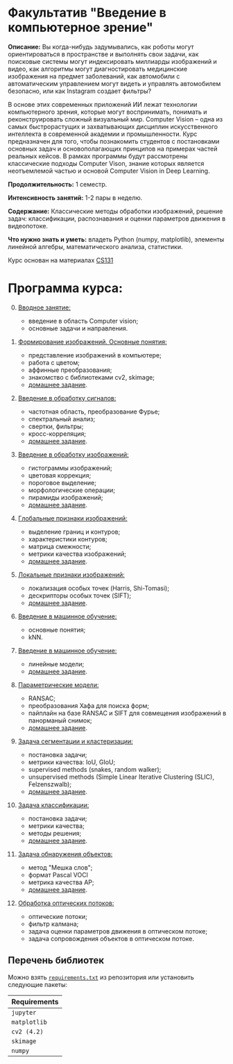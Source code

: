 # Факультатив "Введение в компьютерное зрение"

**Описание:** Вы когда-нибудь задумывались, как роботы могут ориентироваться в пространстве и выполнять свои задачи, как поисковые системы могут индексировать миллиарды изображений и видео, как алгоритмы могут диагностировать медицинские изображения на предмет заболеваний, как автомобили с автоматическим управлением могут видеть и управлять автомобилем безопасно, или как Instagram создает фильтры?

В основе этих современных приложений ИИ лежат технологии компьютерного зрения, которые могут воспринимать, понимать и реконструировать сложный визуальный мир. Computer Vision – одна из самых быстрорастущих и захватывающих дисциплин искусственного интеллекта в современной академии и промышленности. Курс предназначен для того, чтобы познакомить студентов с постановками основных задач и основополагающих принципов на примерах частей реальных кейсов. В рамках программы будут рассмотрены классические подходы Computer Vison, знание которых является неотъемлемой частью и основой Computer Vision in Deep Learning.

**Продолжительность:** 1 семестр.

**Интенсивность занятий:** 1-2 пары в неделю.

**Содержание:** Классические методы обработки изображений, решение задач: классификации, распознавания и оценки параметров движения в видеопотоке.

**Что нужно знать и уметь:** владеть Python (numpy, matplotlib), элементы линейной алгебры, математического анализа, статистики.

Курс основан на материалах [CS131](https://github.com/StanfordVL/CS131_release)


# Программа курса:

00. [Вводное занятие:](https://github.com/ml-dafe/cv_mipt_minor/tree/master/00.%20Introduction)
	- введение в область Computer vision;
	- основные задачи и направления.

01. [Формирование изображений. Основные понятия:](https://github.com/ml-dafe/cv_mipt_minor/tree/master/01.%20Images)
	- представление изображений в компьютере;
	- работа с цветом;
	- аффинные преобразования;
	- знакомство с библиотеками cv2, skimage;
	- [домашнее задание](https://github.com/ml-dafe/cv_mipt_minor/tree/master/01.%20Images/homework).

02. [Введение в обработку сигналов:](https://github.com/ml-dafe/cv_mipt_minor/tree/master/02.%20Signal%20processing)
	- частотная область, преобразование Фурье;
	- спектральный анализ;
	- свертки, фильтры;
	- кросс-корреляция;
	- [домашнее задание](https://github.com/ml-dafe/cv_mipt_minor/tree/master/02.%20Signal%20processing/homework).

03. [Введение в обработку изображений:](https://github.com/ml-dafe/cv_mipt_minor/tree/master/03.%20Image%20processing)
	- гистограммы изображений;
	- цветовая коррекция;
	- пороговое выделение;
	- морфологические операции;
	- пирамиды изображений;
	- [домашнее задание](https://github.com/ml-dafe/cv_mipt_minor/tree/master/03.%20Image%20processing/homework).

04. [Глобальные признаки изображений:](https://github.com/ml-dafe/cv_mipt_minor/tree/master/04.%20Global%20features)
	- выделение границ и контуров;
	- характеристики контуров;
	- матрица смежности;
	- метрики качества изображений;
	- [домашнее задание](https://github.com/ml-dafe/cv_mipt_minor/tree/master/04.%20Global%20features/homework).

05. [Локальные признаки изображений:](https://github.com/ml-dafe/cv_mipt_minor/tree/master/05.%20Local%20features)
	- локализация особых точек (Harris, Shi-Tomasi);	
	- дескрипторы особых точек (SIFT);
	- [домашнее задание](https://github.com/ml-dafe/cv_mipt_minor/tree/master/05.%20Local%20features/homework).

06. [Введение в машинное обучение:](https://github.com/ml-dafe/cv_mipt_minor/tree/master/06.%20ML%20intro)
	- основные понятия;
	- kNN.

07. [Введение в машинное обучение:](https://github.com/ml-dafe/cv_mipt_minor/tree/master/07.%20ML%20linear%20models)
	- линейные модели;
	- [домашнее задание](https://github.com/ml-dafe/cv_mipt_minor/tree/master/07.%20ML%20linear%20models/homework).

08. [Параметрические модели:]()
	- RANSAC;
	- преобразования Хафа для поиска форм;
	- пайплайн на базе RANSAC и SIFT для совмещения изображений в панорманый снимок;
	- [домашнее задание]().

09. [Задача сегментации и кластеризации:]()
	- постановка задачи;
	- метрики качества: IoU, GIoU;
	- supervised methods (snakes, random walker);
	- unsupervised methods (Simple Linear Iterative Clustering (SLIC), Felzenszwalb);
	- [домашнее задание]().

10. [Задача классификации:]()
	- постановка задачи;
	- метрики качества;
	- методы решения;
	- [домашнее задание]().

11. [Задача обнаружения объектов:]()
	- метод "Мешка слов";
	- формат Pascal VOCl
	- метрика качества AP;
	- [домашнее задание]().

12. [Обработка оптических потоков:]()
	- оптические потоки;
	- фильтр калмана;
	- задача оценки параметров движения в оптическом потоке;
	- задача сопровождения объектов в оптическом потоке.


## Перечень библиотек

Можно взять [`requirements.txt`](https://github.com/ml-dafe/cv_mipt_minor/blob/master/requirements.txt) из репозитория или установить следующие пакеты:

| **Requirements** |
| :-- |
| `jupyter`        |
| `matplotlib`     |
| `cv2 (4.2)`      | 
| `skimage`        |
| `numpy`          |
